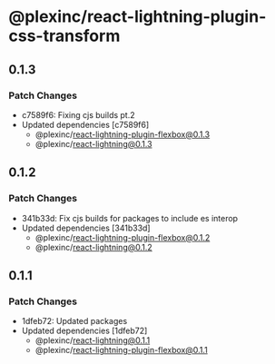 # @plexinc/react-lightning-plugin-css-transform

## 0.1.3

### Patch Changes

- c7589f6: Fixing cjs builds pt.2
- Updated dependencies [c7589f6]
  - @plexinc/react-lightning-plugin-flexbox@0.1.3
  - @plexinc/react-lightning@0.1.3

## 0.1.2

### Patch Changes

- 341b33d: Fix cjs builds for packages to include es interop
- Updated dependencies [341b33d]
  - @plexinc/react-lightning-plugin-flexbox@0.1.2
  - @plexinc/react-lightning@0.1.2

## 0.1.1

### Patch Changes

- 1dfeb72: Updated packages
- Updated dependencies [1dfeb72]
  - @plexinc/react-lightning@0.1.1
  - @plexinc/react-lightning-plugin-flexbox@0.1.1
